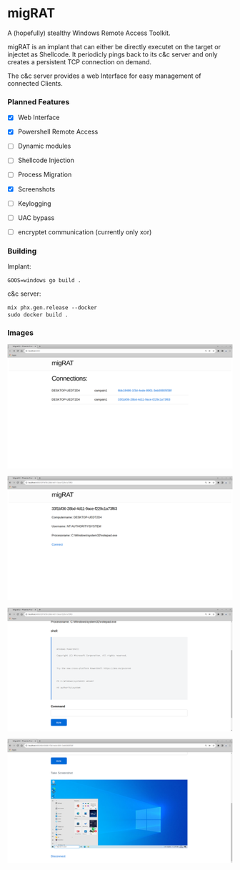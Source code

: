 # migRAT

A (hopefully) stealthy Windows Remote Access Toolkit.

migRAT is an implant that can either be directly executet on the target or injectet as Shellcode. It periodicly pings back to its c&c server and only creates a persistent TCP connection on demand.

The c&c server provides a web Interface for easy management of connected Clients.

### Planned Features

- [x] Web Interface

- [x] Powershell Remote Access

- [ ] Dynamic modules

- [ ] Shellcode Injection

- [ ] Process Migration

- [x] Screenshots

- [ ] Keylogging

- [ ] UAC bypass

- [ ] encryptet communication (currently only xor)



### Building

Implant:

```
GOOS=windows go build .
```

c&c server:

```
mix phx.gen.release --docker
sudo docker build .
```



### Images

![img1](./assets/Screenshot_2022-05-11_23-34-19.png)

![img2](./assets/Screenshot_2022-05-11_23-35-06.png)

![img3](./assets/Screenshot_2022-05-11_23-36-02.png)

![img4](./assets/Screenshot_2022-05-11_23-36-59.png)
